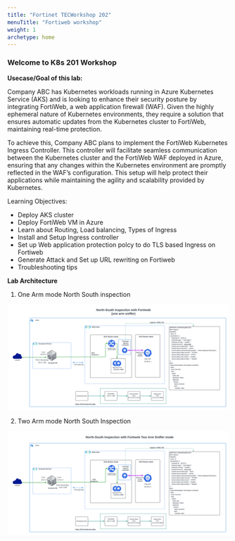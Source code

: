 ```yaml
---
title: "Fortinet TECWorkshop 202"
menuTitle: "Fortiweb workshop"
weight: 1
archetype: home
---
```


### Welcome to K8s 201 Workshop

**Usecase/Goal of this lab:**

Company ABC has Kubernetes workloads running in Azure Kubernetes Service (AKS) and is looking to enhance their security posture by integrating FortiWeb, a web application firewall (WAF). Given the highly ephemeral nature of Kubernetes environments, they require a solution that ensures automatic updates from the Kubernetes cluster to FortiWeb, maintaining real-time protection.

To achieve this, Company ABC plans to implement the FortiWeb Kubernetes Ingress Controller. This controller will facilitate seamless communication between the Kubernetes cluster and the FortiWeb WAF deployed in Azure, ensuring that any changes within the Kubernetes environment are promptly reflected in the WAF’s configuration. This setup will help protect their applications while maintaining the agility and scalability provided by Kubernetes.

Learning Objectives:

- Deploy AKS cluster
- Deploy FortiWeb VM in Azure
- Learn about Routing, Load balancing, Types of Ingress
- Install and Setup Ingress controller 
- Set up Web application protection polcy to do TLS based Ingress on Fortiweb
- Generate Attack and Set up URL rewriting on Fortiweb
- Troubleshooting tips 

**Lab Architecture**

1. One Arm mode North South inspection

 ![onearm](./images/FWEB%20k8s%20diagrams-onearm.png)

 2. Two Arm mode North South Inspection

 ![onearm](./images/FWEB%20k8s%20diagrams%20-%20twoarm.png)















